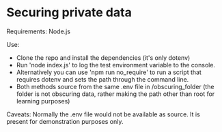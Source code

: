 # Securing private data

Requirements: Node.js

Use:

- Clone the repo and install the dependencies (it's only dotenv)
- Run 'node index.js' to log the test environment variable to the console.
- Alternatively you can use 'npm run no_require' to run a script that requires dotenv and sets the path through the command line.
- Both methods source from the same .env file in /obscuring_folder (the folder is not obscuring data, rather making the path other than root for learning purposes)

Caveats: Normally the .env file would not be available as source. It is present for demonstration purposes only.
